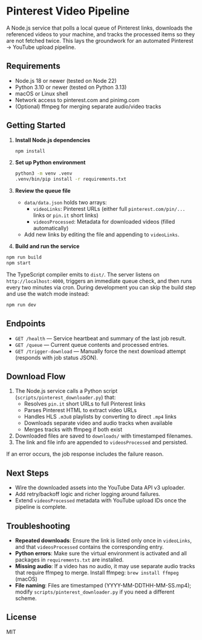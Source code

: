 # Pinterest Video Pipeline

A Node.js service that polls a local queue of Pinterest links, downloads the
referenced videos to your machine, and tracks the processed items so they are
not fetched twice. This lays the groundwork for an automated Pinterest → YouTube
upload pipeline.

## Requirements

- Node.js 18 or newer (tested on Node 22)
- Python 3.10 or newer (tested on Python 3.13)
- macOS or Linux shell
- Network access to pinterest.com and pinimg.com
- (Optional) ffmpeg for merging separate audio/video tracks

## Getting Started

1. **Install Node.js dependencies**

   ```bash
   npm install
   ```

2. **Set up Python environment**

   ```bash
   python3 -m venv .venv
   .venv/bin/pip install -r requirements.txt
   ```

3. **Review the queue file**

   - `data/data.json` holds two arrays:
     - `videoLinks`: Pinterest URLs (either full `pinterest.com/pin/...` links
       or `pin.it` short links)
     - `videosProcessed`: Metadata for downloaded videos (filled automatically)
   - Add new links by editing the file and appending to `videoLinks`.

4. **Build and run the service**

```bash
npm run build
npm start
```

The TypeScript compiler emits to `dist/`. The server listens on
`http://localhost:4000`, triggers an immediate queue check, and then runs every
two minutes via cron. During development you can skip the build step and use the
watch mode instead:

```bash
npm run dev
```

## Endpoints

- `GET /health` — Service heartbeat and summary of the last job result.
- `GET /queue` — Current queue contents and processed entries.
- `GET /trigger-download` — Manually force the next download attempt (responds
  with job status JSON).

## Download Flow

1. The Node.js service calls a Python script (`scripts/pinterest_downloader.py`)
   that:
   - Resolves `pin.it` short URLs to full Pinterest links
   - Parses Pinterest HTML to extract video URLs
   - Handles HLS `.m3u8` playlists by converting to direct `.mp4` links
   - Downloads separate video and audio tracks when available
   - Merges tracks with ffmpeg if both exist
2. Downloaded files are saved to `downloads/` with timestamped filenames.
3. The link and file info are appended to `videosProcessed` and persisted.

If an error occurs, the job response includes the failure reason.

## Next Steps

- Wire the downloaded assets into the YouTube Data API v3 uploader.
- Add retry/backoff logic and richer logging around failures.
- Extend `videosProcessed` metadata with YouTube upload IDs once the pipeline is
  complete.

## Troubleshooting

- **Repeated downloads**: Ensure the link is listed only once in `videoLinks`,
  and that `videosProcessed` contains the corresponding entry.
- **Python errors**: Make sure the virtual environment is activated and all
  packages in `requirements.txt` are installed.
- **Missing audio**: If a video has no audio, it may use separate audio tracks
  that require ffmpeg to merge. Install ffmpeg: `brew install ffmpeg` (macOS)
- **File naming**: Files are timestamped (YYYY-MM-DDTHH-MM-SS.mp4); modify
  `scripts/pinterest_downloader.py` if you need a different scheme.

## License

MIT
